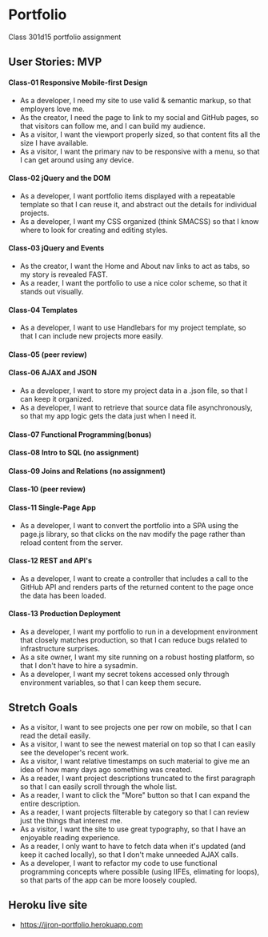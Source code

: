 # Portfolio
Class 301d15 portfolio assignment

## User Stories: MVP

#### Class-01 Responsive Mobile-first Design
- As a developer, I need my site to use valid & semantic markup, so that employers love me.
- As the creator, I need the page to link to my social and GitHub pages, so that visitors can follow me, and I can build my audience.
- As a visitor, I want the viewport properly sized, so that content fits all the size I have available.
- As a visitor, I want the primary nav to be responsive with a menu, so that I can get around using any device.

#### Class-02 jQuery and the DOM
- As a developer, I want portfolio items displayed with a repeatable template so that I can reuse it, and abstract out the details for individual projects.
- As a developer, I want my CSS organized (think SMACSS) so that I know where to look for creating and editing styles.

#### Class-03 jQuery and Events
- As the creator, I want the Home and About nav links to act as tabs, so my story is revealed FAST.
- As a reader, I want the portfolio to use a nice color scheme, so that it stands out visually.

#### Class-04 Templates
- As a developer, I want to use Handlebars for my project template, so that I can include new projects more easily.

#### Class-05 (peer review)

#### Class-06 AJAX and JSON
- As a developer, I want to store my project data in a .json file, so that I can keep it organized.
- As a developer, I want to retrieve that source data file asynchronously, so that my app logic gets the data just when I need it.

#### Class-07 Functional Programming(bonus)

#### Class-08 Intro to SQL (no assignment)

#### Class-09 Joins and Relations (no assignment)

#### Class-10 (peer review)

#### Class-11 Single-Page App
- As a developer, I want to convert the portfolio into a SPA using the page.js library, so that clicks on the nav modify the page rather than reload content from the server.

#### Class-12 REST and API's
- As a developer, I want to create a controller that includes a call to the GitHub API and renders parts of the returned content to the page once the data has been loaded.

#### Class-13 Production Deployment
- As a developer, I want my portfolio to run in a development environment that closely matches production, so that I can reduce bugs related to infrastructure surprises.
- As a site owner, I want my site running on a robust hosting platform, so that I don't have to hire a sysadmin.
- As a developer, I want my secret tokens accessed only through environment variables, so that I can keep them secure.

## Stretch Goals

- As a visitor, I want to see projects one per row on mobile, so that I can read the detail easily.
- As a visitor, I want to see the newest material on top so that I can easily see the developer's recent work.
- As a visitor, I want relative timestamps on such material to give me an idea of how many days ago something was created.
- As a reader, I want project descriptions truncated to the first paragraph so that I can easily scroll through the whole list.
- As a reader, I want to click the "More" button so that I can expand the entire description.
- As a reader, I want projects filterable by category so that I can review just the things that interest me.
- As a visitor, I want the site to use great typography, so that I have an enjoyable reading experience.
- As a reader, I only want to have to fetch data when it's updated (and keep it cached locally), so that I don't make unneeded AJAX calls.
- As a developer, I want to refactor my code to use functional programming concepts where possible (using IIFEs, elimating for loops), so that parts of the app can be more loosely coupled.

## Heroku live site
- https://jjron-portfolio.herokuapp.com
